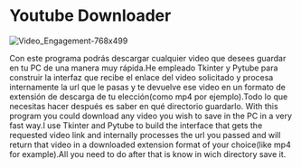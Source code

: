 # Youtube Downloader

![Video_Engagement-768x499](https://github.com/ADRIDEV2024/Youtube-Downloader/assets/163412333/41beded3-0895-4d70-8126-516e25c9ca39)

Con este programa podrás descargar cualquier video que desees guardar en tu PC de una manera muy rápida.He empleado Tkinter y Pytube para construir la interfaz que recibe el enlace del video solicitado y procesa internamente la url que le pasas y te devuelve ese video en un formato de extensión de descarga de tu elección(como mp4 por ejemplo).Todo lo que necesitas hacer después es saber en qué directorio guardarlo.
With this program you could download any video you wish to save in the PC in a very fast way.I use Tkinter and Pytube to build the interface that gets the requested video link and internally processes the url you passed and will return that video in a downloaded extension format of your choice(like mp4 for example).All you need to do after that is know in wich directory save it.
